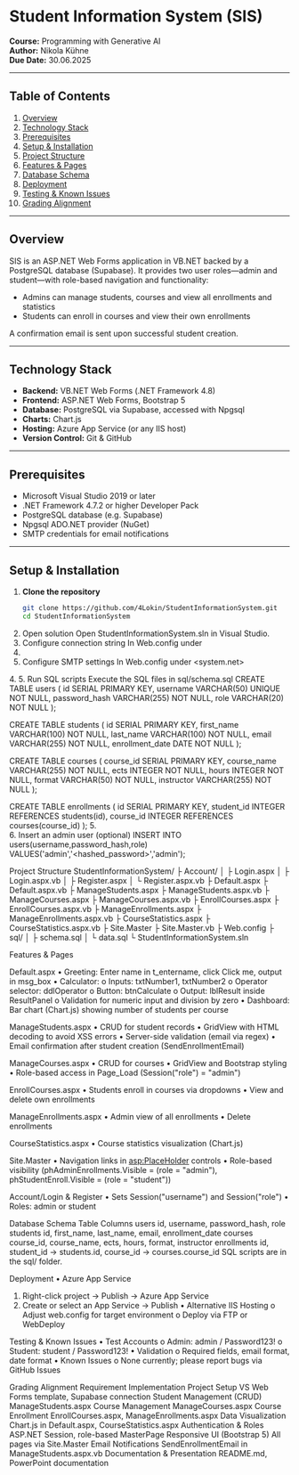 ﻿# Student Information System (SIS)

**Course:** Programming with Generative AI  
**Author:** Nikola Kühne  
**Due Date:** 30.06.2025  

---

## Table of Contents

1. [Overview](#overview)  
2. [Technology Stack](#technology-stack)  
3. [Prerequisites](#prerequisites)  
4. [Setup & Installation](#setup--installation)  
5. [Project Structure](#project-structure)  
6. [Features & Pages](#features--pages)  
7. [Database Schema](#database-schema)  
8. [Deployment](#deployment)  
9. [Testing & Known Issues](#testing--known-issues)  
10. [Grading Alignment](#grading-alignment)  

---

## Overview

SIS is an ASP.NET Web Forms application in VB.NET backed by a PostgreSQL database (Supabase). It provides two user roles—admin and student—with role-based navigation and functionality:

- Admins can manage students, courses and view all enrollments and statistics  
- Students can enroll in courses and view their own enrollments  

A confirmation email is sent upon successful student creation.

---

## Technology Stack

- **Backend:** VB.NET Web Forms (.NET Framework 4.8)  
- **Frontend:** ASP.NET Web Forms, Bootstrap 5  
- **Database:** PostgreSQL via Supabase, accessed with Npgsql  
- **Charts:** Chart.js  
- **Hosting:** Azure App Service (or any IIS host)  
- **Version Control:** Git & GitHub  

---

## Prerequisites

- Microsoft Visual Studio 2019 or later  
- .NET Framework 4.7.2 or higher Developer Pack  
- PostgreSQL database (e.g. Supabase)  
- Npgsql ADO.NET provider (NuGet)  
- SMTP credentials for email notifications  

---

## Setup & Installation

1. **Clone the repository**  
   ```bash
   git clone https://github.com/4Lokin/StudentInformationSystem.git
   cd StudentInformationSystem
2.	Open solution
Open StudentInformationSystem.sln in Visual Studio.
3.	Configure connection string
In Web.config under <connectionStrings>
<add name="SupabaseConnection"
     connectionString="Host=YOUR_HOST;Port=5432;Database=YOUR_DB;Username=YOUR_USER;Password=YOUR_PASS;SSL Mode=Require;Trust Server Certificate=true"
     providerName="Npgsql" />
3.	
4.	Configure SMTP settings
In Web.config under <system.net>
<mailSettings>
  <smtp from="noreply@example.com">
    <network host="smtp.example.com"
             port="587"
             userName="smtp_user"
             password="smtp_pass"
             enableSsl="true" />
  </smtp>
</mailSettings>
4.	
5.	Run SQL scripts
Execute the SQL files in sql/schema.sql
CREATE TABLE users (
  id SERIAL PRIMARY KEY,
  username VARCHAR(50) UNIQUE NOT NULL,
  password_hash VARCHAR(255) NOT NULL,
  role VARCHAR(20) NOT NULL
);

CREATE TABLE students (
  id SERIAL PRIMARY KEY,
  first_name VARCHAR(100) NOT NULL,
  last_name VARCHAR(100) NOT NULL,
  email VARCHAR(255) NOT NULL,
  enrollment_date DATE NOT NULL
);

CREATE TABLE courses (
  course_id SERIAL PRIMARY KEY,
  course_name VARCHAR(255) NOT NULL,
  ects INTEGER NOT NULL,
  hours INTEGER NOT NULL,
  format VARCHAR(50) NOT NULL,
  instructor VARCHAR(255) NOT NULL
);

CREATE TABLE enrollments (
  id SERIAL PRIMARY KEY,
  student_id INTEGER REFERENCES students(id),
  course_id INTEGER REFERENCES courses(course_id)
);
5.	
6.	Insert an admin user (optional)
INSERT INTO users(username,password_hash,role)
VALUES('admin','<hashed_password>','admin');

 
Project Structure
StudentInformationSystem/
├ Account/
│  ├ Login.aspx
│  ├ Login.aspx.vb
│  ├ Register.aspx
│  └ Register.aspx.vb
├ Default.aspx
├ Default.aspx.vb
├ ManageStudents.aspx
├ ManageStudents.aspx.vb
├ ManageCourses.aspx
├ ManageCourses.aspx.vb
├ EnrollCourses.aspx
├ EnrollCourses.aspx.vb
├ ManageEnrollments.aspx
├ ManageEnrollments.aspx.vb
├ CourseStatistics.aspx
├ CourseStatistics.aspx.vb
├ Site.Master
├ Site.Master.vb
├ Web.config
├ sql/
│  ├ schema.sql
│  └ data.sql
└ StudentInformationSystem.sln
 
Features & Pages

Default.aspx
•	Greeting: Enter name in t_entername, click Click me, output in msg_box
•	Calculator:
o	Inputs: txtNumber1, txtNumber2
o	Operator selector: ddlOperator
o	Button: btnCalculate
o	Output: lblResult inside ResultPanel
o	Validation for numeric input and division by zero
•	Dashboard: Bar chart (Chart.js) showing number of students per course

ManageStudents.aspx
•	CRUD for student records
•	GridView with HTML decoding to avoid XSS errors
•	Server-side validation (email via regex)
•	Email confirmation after student creation (SendEnrollmentEmail)

ManageCourses.aspx
•	CRUD for courses
•	GridView and Bootstrap styling
•	Role-based access in Page_Load (Session("role") = "admin")

EnrollCourses.aspx
•	Students enroll in courses via dropdowns
•	View and delete own enrollments

ManageEnrollments.aspx
•	Admin view of all enrollments
•	Delete enrollments

CourseStatistics.aspx
•	Course statistics visualization (Chart.js)

Site.Master
•	Navigation links in <asp:PlaceHolder> controls
•	Role-based visibility (phAdminEnrollments.Visible = (role = "admin"), phStudentEnroll.Visible = (role = "student"))

Account/Login & Register
•	Sets Session("username") and Session("role")
•	Roles: admin or student
 
Database Schema
Table	Columns
users	id, username, password_hash, role
students	id, first_name, last_name, email, enrollment_date
courses	course_id, course_name, ects, hours, format, instructor
enrollments	id, student_id → students.id, course_id → courses.course_id
SQL scripts are in the sql/ folder.
 
Deployment
•	Azure App Service
1.	Right-click project → Publish → Azure App Service
2.	Create or select an App Service → Publish
•	Alternative IIS Hosting
o	Adjust web.config for target environment
o	Deploy via FTP or WebDeploy
 
Testing & Known Issues
•	Test Accounts
o	Admin: admin / Password123!
o	Student: student / Password123!
•	Validation
o	Required fields, email format, date format
•	Known Issues
o	None currently; please report bugs via GitHub Issues
 
Grading Alignment
Requirement	Implementation
Project Setup	VS Web Forms template, Supabase connection
Student Management (CRUD)	ManageStudents.aspx
Course Management	ManageCourses.aspx
Course Enrollment	EnrollCourses.aspx, ManageEnrollments.aspx
Data Visualization	Chart.js in Default.aspx, CourseStatistics.aspx
Authentication & Roles	ASP.NET Session, role-based MasterPage
Responsive UI (Bootstrap 5)	All pages via Site.Master
Email Notifications	SendEnrollmentEmail in ManageStudents.aspx.vb
Documentation & Presentation	README.md, PowerPoint documentation

